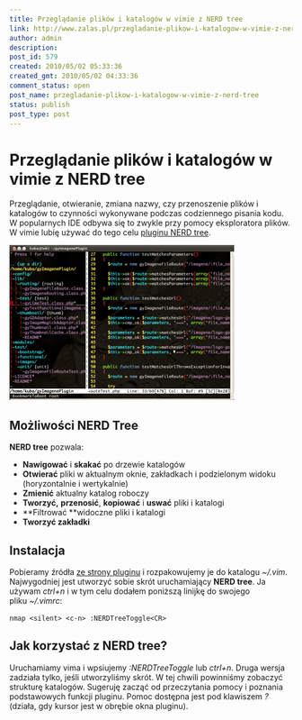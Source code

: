 ```yaml
---
title: Przeglądanie plików i katalogów w vimie z NERD tree
link: http://www.zalas.pl/przegladanie-plikow-i-katalogow-w-vimie-z-nerd-tree
author: admin
description: 
post_id: 579
created: 2010/05/02 05:33:36
created_gmt: 2010/05/02 04:33:36
comment_status: open
post_name: przegladanie-plikow-i-katalogow-w-vimie-z-nerd-tree
status: publish
post_type: post
---
```


<!--Przeglądanie, otwieranie, zmiana nazwy, czy przenoszenie plików i katalogów to czynności wykonywane podczas codziennego pisania kodu. W popularnych IDE odbywa się to zwykle przy pomocy eksploratora plików. W vimie lubię używać do tego celu pluginu NERD tree.-->

# Przeglądanie plików i katalogów w vimie z NERD tree

Przeglądanie, otwieranie, zmiana nazwy, czy przenoszenie plików i katalogów to czynności wykonywane podczas codziennego pisania kodu. W popularnych IDE odbywa się to zwykle przy pomocy eksploratora plików. W vimie lubię używać do tego celu [pluginu NERD tree](http://www.vim.org/scripts/script.php?script_id=1658). 

![NERD tree - plugin vim](/uploads/wp//2010/05/nerdtree-400x275.png)

## Możliwości NERD Tree

**NERD tree** pozwala: 

  * **Nawigować** i **skakać** po drzewie katalogów
  * **Otwierać** pliki w aktualnym oknie, zakładkach i podzielonym widoku (horyzontalnie i wertykalnie)
  * **Zmienić** aktualny katalog roboczy
  * **Tworzyć,** **przenosić**, **kopiować** i **uswać** pliki i katalogi
  * **Filtrować **widoczne pliki i katalogi
  * **Tworzyć zakładki**

## Instalacja

Pobieramy źródła [ze strony pluginu](http://www.vim.org/scripts/script.php?script_id=1658) i rozpakowujemy je do katalogu _~/.vim_. Najwygodniej jest utworzyć sobie skrót uruchamiający **NERD tree**. Ja używam _ctrl+n_ i w tym celu dodałem poniższą linijkę do swojego pliku _~/.vimrc_: 
    
    
    nmap <silent> <c-n> :NERDTreeToggle<CR>

## Jak korzystać z NERD tree?

Uruchamiamy vima i wpsiujemy _:NERDTreeToggle_ lub _ctrl+n_. Druga wersja zadziała tylko, jeśli utworzyliśmy skrót. W tej chwili powinniśmy zobaczyć strukturę katalogów. Sugeruję zacząć od przeczytania pomocy i poznania podstawowych funkcji pluginu. Pomoc dostępna jest pod klawiszem _?_ (działa, gdy kursor jest w obrębie okna pluginu).
